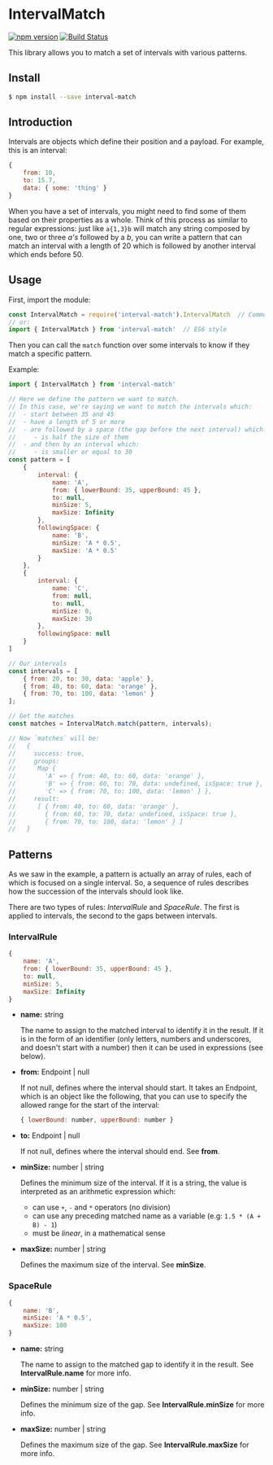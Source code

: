 # IntervalMatch

[![npm version](https://badge.fury.io/js/interval-match.svg)](https://badge.fury.io/js/interval-match)
[![Build Status](https://travis-ci.org/danieleds/interval-match.svg?branch=master)](https://travis-ci.org/danieleds/interval-match)
<!-- [![npm version](https://img.shields.io/npm/v/interval-match.svg?maxAge=2592000)](https://www.npmjs.com/package/interval-match)
[![npm](https://img.shields.io/npm/dm/interval-match.svg?maxAge=2592000)]()-->

This library allows you to match a set of intervals with various patterns.

## Install

```sh
$ npm install --save interval-match
```

## Introduction

Intervals are objects which define their position and a payload. For example, this is an interval:

```js
{
    from: 10,
    to: 15.7,
    data: { some: 'thing' }
}
```

When you have a set of intervals, you might need to find some of them based on their properties as a whole.
Think of this process as similar to regular expressions: just like `a{1,3}b` will match any string composed by one, two or three *a's* followed by a *b*, you can write a pattern that can match an interval with a length of 20 which is followed by another interval which ends before 50.

## Usage

First, import the module:

```js
const IntervalMatch = require('interval-match').IntervalMatch  // CommonJS / Node style
// or:
import { IntervalMatch } from 'interval-match'  // ES6 style
```
Then you can call the `match` function over some intervals to know if they match a specific pattern.

Example:

```js
import { IntervalMatch } from 'interval-match'

// Here we define the pattern we want to match.
// In this case, we're saying we want to match the intervals which:
//  - start between 35 and 45
//  - have a length of 5 or more
//  - are followed by a space (the gap before the next interval) which:
//     - is half the size of them
//  - and then by an interval which:
//     - is smaller or equal to 30
const pattern = [
    {
        interval: {
            name: 'A',
            from: { lowerBound: 35, upperBound: 45 },
            to: null,
            minSize: 5,
            maxSize: Infinity
        },
        followingSpace: {
            name: 'B',
            minSize: 'A * 0.5',
            maxSize: 'A * 0.5'
        }
    },
    {
        interval: {
            name: 'C',
            from: null,
            to: null,
            minSize: 0,
            maxSize: 30
        },
        followingSpace: null
    }
]

// Our intervals
const intervals = [
    { from: 20, to: 30, data: 'apple' },
    { from: 40, to: 60, data: 'orange' },
    { from: 70, to: 100, data: 'lemon' }
];

// Get the matches
const matches = IntervalMatch.match(pattern, intervals);

// Now `matches` will be:
//   {
//     success: true,
//     groups:
//      Map {
//        'A' => { from: 40, to: 60, data: 'orange' },
//        'B' => { from: 60, to: 70, data: undefined, isSpace: true },
//        'C' => { from: 70, to: 100, data: 'lemon' } },
//     result:
//      [ { from: 40, to: 60, data: 'orange' },
//        { from: 60, to: 70, data: undefined, isSpace: true },
//        { from: 70, to: 100, data: 'lemon' } ]
//   }
```

## Patterns

As we saw in the example, a pattern is actually an array of rules, each of which is focused on a single interval. So, a sequence of rules describes how the succession of the intervals should look like.

There are two types of rules: *IntervalRule* and *SpaceRule*. The first is applied to intervals, the second to the gaps between intervals.

### IntervalRule

```js
{
    name: 'A',
    from: { lowerBound: 35, upperBound: 45 },
    to: null,
    minSize: 5,
    maxSize: Infinity
}
```

* **name:** string

   The name to assign to the matched interval to identify it in the result. If it is in the form of an identifier (only letters, numbers and underscores, and doesn't start with a number) then it can be used in expressions (see below).
   
* **from:** Endpoint | null

   If not null, defines where the interval should start. It takes an Endpoint, which is an object like the following, that you can use to specify the allowed range for the start of the interval:
   
   ```js
   { lowerBound: number, upperBound: number }
   ```

* **to:** Endpoint | null

   If not null, defines where the interval should end. See **from**.

* **minSize:** number | string

   Defines the minimum size of the interval. If it is a string, the value is interpreted as an arithmetic expression which:
     * can use `+`, `-` and `*` operators (no division)
     * can use any preceding matched name as a variable (e.g: `1.5 * (A + B) - 1`)
     * must be *linear*, in a mathematical sense

* **maxSize:** number | string

   Defines the maximum size of the interval. See **minSize**.

### SpaceRule

```js
{
    name: 'B',
    minSize: 'A * 0.5',
    maxSize: 100
}
```

* **name:** string

   The name to assign to the matched gap to identify it in the result. See **IntervalRule.name** for more info.

* **minSize:** number | string

   Defines the minimum size of the gap. See **IntervalRule.minSize** for more info.

* **maxSize:** number | string

   Defines the maximum size of the gap. See **IntervalRule.maxSize** for more info.

<!--
## Current Limitations
no overlapping intervals
precedingSpace-->
